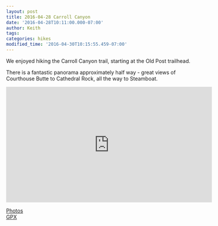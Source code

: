 ```yaml
---
layout: post
title: 2016-04-28 Carroll Canyon
date: '2016-04-28T10:11:00.000-07:00'
author: Keith
tags: 
categories: hikes
modified_time: '2016-04-30T10:15:55.459-07:00'
---
```


We enjoyed hiking the Carroll Canyon trail, starting at the Old Post
trailhead.

There is a fantastic panorama approximately half way - great
views of Courthouse Butte to Cathedral Rock, all the way to Steamboat.  
  
<div class="embed-responsive embed-responsive-16by9">
  <iframe width="560" height="315" src="https://www.youtube.com/embed/hUBR452YMws" frameborder="0" allow="accelerometer; autoplay; encrypted-media; gyroscope; picture-in-picture" allowfullscreen></iframe>
</div>

[Photos](https://goo.gl/photos/KbQoBNvTDTT5vyXs9)  
[GPX](https://drive.google.com/file/d/0B05YxhE9Av-PMy1pdGp1YUVqaGM/view?usp=sharing)  
  
